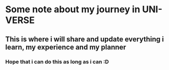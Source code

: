 # Some note about my journey in UNI-VERSE

## This is where i will share and update everything i learn, my experience and my planner

### Hope that i can do this as long as i can :D

